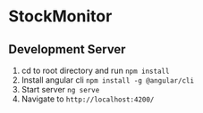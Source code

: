 # StockMonitor
## Development Server
1. cd to root directory and run `npm install`
2. Install angular cli `npm install -g @angular/cli`
3. Start server `ng serve`
4. Navigate to `http://localhost:4200/`
